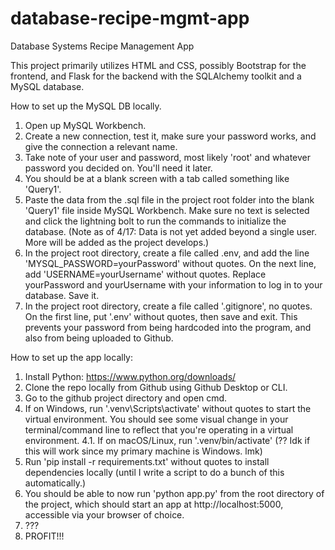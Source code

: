 # database-recipe-mgmt-app
 Database Systems Recipe Management App

 This project primarily utilizes HTML and CSS, possibly Bootstrap for the frontend, and Flask for the backend with the SQLAlchemy toolkit and a MySQL database.

How to set up the MySQL DB locally.

1. Open up MySQL Workbench.
2. Create a new connection, test it, make sure your password works, and give the connection a relevant name.
3. Take note of your user and password, most likely 'root' and whatever password you decided on. You'll need it later.
4. You should be at a blank screen with a tab called something like 'Query1'.
5. Paste the data from the .sql file in the project root folder into the blank 'Query1' file inside MySQL Workbench. Make sure no text is selected and click the lightning bolt to run the commands to initialize the database.
    (Note as of 4/17: Data is not yet added beyond a single user. More will be added as the project develops.)
6. In the project root directory, create a file called .env, and add the line 'MYSQL_PASSWORD=yourPassword' without quotes. On the next line, add 'USERNAME=yourUsername' without quotes. Replace yourPassword and yourUsername with your information to log in to your database. Save it.
7. In the project root directory, create a file called '.gitignore', no quotes. On the first line, put '.env' without quotes, then save and exit. This prevents your password from being hardcoded into the program, and also from being uploaded to Github.


How to set up the app locally:

1. Install Python: https://www.python.org/downloads/
2. Clone the repo locally from Github using Github Desktop or CLI.
3. Go to the github project directory and open cmd.
4. If on Windows, run '.venv\Scripts\activate' without quotes to start the virtual environment. You should see some visual change in your terminal/command line to reflect that you're operating in a virtual environment.
    4.1. If on macOS/Linux, run '.venv/bin/activate' (?? Idk if this will work since my primary machine is Windows. lmk)
5. Run 'pip install -r requirements.txt' without quotes to install dependencies locally (until I write a script to do a bunch of this automatically.)
6. You should be able to now run 'python app.py' from the root directory of the project, which should start an app at http://localhost:5000, accessible via your browser of choice.
7. ???
8. PROFIT!!!


